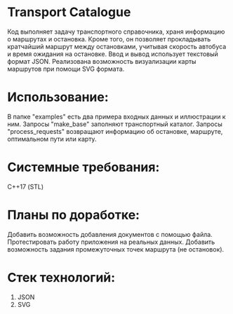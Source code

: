 # Transport Catalogue
Код выполняет задачу транспортного справочника, храня информацию о маршрутах и остановка. Кроме того, он позволяет прокладывать кратчайший маршрут между остановками, учитывая скорость автобуса и время ожидания на остановке. Ввод и вывод использует текстовый формат JSON. Реализована возможность визуализации карты маршрутов при помощи SVG формата.
# Использование:
В папке "examples" есть два примера входных данных и иллюстрации к ним.
Запросы "make_base" заполняют транспортный каталог.
Запросы "process_requests" возвращают информацию об остановке, маршруте, оптимальном пути или карту.
# Системные требования:
С++17 (STL)
# Планы по доработке:
Добавить возможность добавления документов с помощью файла.
Протестировать работу приложения на реальных данных.
Добавить возможность задания промежуточных точек маршрута (не остановок).
# Стек технологий:
1. JSON
2. SVG
